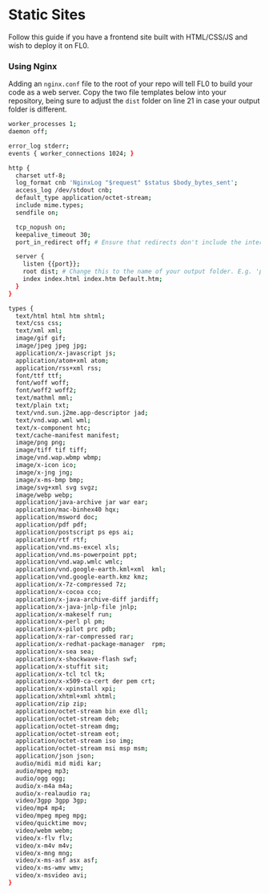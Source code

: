---
---

# Static Sites

Follow this guide if you have a frontend site built with HTML/CSS/JS and wish to deploy it on FL0.

### Using Nginx

Adding an `nginx.conf` file to the root of your repo will tell FL0 to build your code as a web server. Copy the two file templates below into your repository, being sure to adjust the `dist` folder on line 21 in case your output folder is different.

```bash {21} title="/nginx.conf" showLineNumbers
worker_processes 1;
daemon off;

error_log stderr;
events { worker_connections 1024; }

http {
  charset utf-8;
  log_format cnb 'NginxLog "$request" $status $body_bytes_sent';
  access_log /dev/stdout cnb;
  default_type application/octet-stream;
  include mime.types;
  sendfile on;

  tcp_nopush on;
  keepalive_timeout 30;
  port_in_redirect off; # Ensure that redirects don't include the internal container PORT - 8080

  server {
    listen {{port}};
    root dist; # Change this to the name of your output folder. E.g. 'public', 'build'
    index index.html index.htm Default.htm;
  }
}
```

```bash title="/mime-types.conf" showLineNumbers
types {
  text/html html htm shtml;
  text/css css;
  text/xml xml;
  image/gif gif;
  image/jpeg jpeg jpg;
  application/x-javascript js;
  application/atom+xml atom;
  application/rss+xml rss;
  font/ttf ttf;
  font/woff woff;
  font/woff2 woff2;
  text/mathml mml;
  text/plain txt;
  text/vnd.sun.j2me.app-descriptor jad;
  text/vnd.wap.wml wml;
  text/x-component htc;
  text/cache-manifest manifest;
  image/png png;
  image/tiff tif tiff;
  image/vnd.wap.wbmp wbmp;
  image/x-icon ico;
  image/x-jng jng;
  image/x-ms-bmp bmp;
  image/svg+xml svg svgz;
  image/webp webp;
  application/java-archive jar war ear;
  application/mac-binhex40 hqx;
  application/msword doc;
  application/pdf pdf;
  application/postscript ps eps ai;
  application/rtf rtf;
  application/vnd.ms-excel xls;
  application/vnd.ms-powerpoint ppt;
  application/vnd.wap.wmlc wmlc;
  application/vnd.google-earth.kml+xml  kml;
  application/vnd.google-earth.kmz kmz;
  application/x-7z-compressed 7z;
  application/x-cocoa cco;
  application/x-java-archive-diff jardiff;
  application/x-java-jnlp-file jnlp;
  application/x-makeself run;
  application/x-perl pl pm;
  application/x-pilot prc pdb;
  application/x-rar-compressed rar;
  application/x-redhat-package-manager  rpm;
  application/x-sea sea;
  application/x-shockwave-flash swf;
  application/x-stuffit sit;
  application/x-tcl tcl tk;
  application/x-x509-ca-cert der pem crt;
  application/x-xpinstall xpi;
  application/xhtml+xml xhtml;
  application/zip zip;
  application/octet-stream bin exe dll;
  application/octet-stream deb;
  application/octet-stream dmg;
  application/octet-stream eot;
  application/octet-stream iso img;
  application/octet-stream msi msp msm;
  application/json json;
  audio/midi mid midi kar;
  audio/mpeg mp3;
  audio/ogg ogg;
  audio/x-m4a m4a;
  audio/x-realaudio ra;
  video/3gpp 3gpp 3gp;
  video/mp4 mp4;
  video/mpeg mpeg mpg;
  video/quicktime mov;
  video/webm webm;
  video/x-flv flv;
  video/x-m4v m4v;
  video/x-mng mng;
  video/x-ms-asf asx asf;
  video/x-ms-wmv wmv;
  video/x-msvideo avi;
}
```
